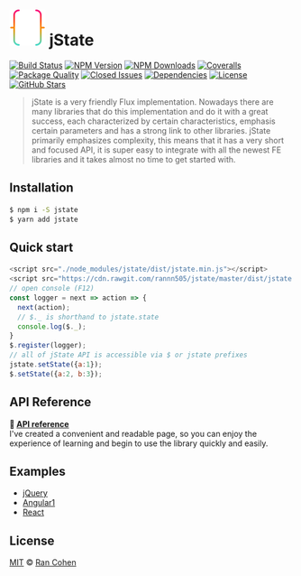 <img height="64" width="64" src="https://raw.githubusercontent.com/rannn505/jstate/master/assets/jstate.png"> jState
===

<a href="https://travis-ci.org/rannn505/jstate"><img src="https://img.shields.io/travis/rannn505/jstate.svg?style=flat-square" alt="Build Status"></a>
<a href="https://www.npmjs.com/package/jstate"><img src="https://img.shields.io/npm/v/jstate.svg?style=flat-square" alt="NPM Version"></a>
<a href="https://npm-stat.com/charts.html?package=jstate"><img src="https://img.shields.io/npm/dt/jstate.svg?style=flat-square" alt="NPM Downloads"></a>
<a href="https://coveralls.io/github/rannn505/jstate"><img src="https://img.shields.io/coveralls/rannn505/jstate.svg?style=flat-square" alt="Coveralls"></a>
<a href="http://packagequality.com/#?package=jstate"><img src="http://npm.packagequality.com/shield/jstate.svg?style=flat-square" alt="Package Quality"></a>
<a href="https://github.com/rannn505/jstate/issues?q=is%3Aissue+is%3Aclosed"><img src="https://img.shields.io/github/issues-closed-raw/rannn505/jstate.svg?style=flat-square" alt="Closed Issues"></a>
<a href="https://david-dm.org/rannn505/jstate"><img src="https://img.shields.io/david/rannn505/jstate.svg?style=flat-square" alt="Dependencies"></a>
<a href="https://github.com/rannn505/jstate/blob/master/LICENSE"><img src="https://img.shields.io/github/license/rannn505/jstate.svg?style=flat-square" alt="License"></a>
<a href="https://github.com/rannn505/jstate/stargazers"><img src="https://img.shields.io/github/stars/rannn505/jstate.svg?style=social&label=Star" alt=" GitHub Stars"></a>

>  jState is a very friendly Flux implementation. Nowadays there are many libraries that do this implementation and do it with a great success, each characterized by certain characteristics, emphasis certain parameters and has a strong link to other libraries. jState primarily emphasizes complexity, this means that it has a very short and focused API, it is super easy to integrate with all the newest FE libraries and it takes almost no time to get started with.

## Installation
```bash
$ npm i -S jstate
$ yarn add jstate
```

## Quick start
```javascript
<script src="./node_modules/jstate/dist/jstate.min.js"></script>
<script src="https://cdn.rawgit.com/rannn505/jstate/master/dist/jstate.min.js"></script>
// open console (F12)
const logger = next => action => {
  next(action);
  // $._ is shorthand to jstate.state
  console.log($._);
}
$.register(logger);
// all of jState API is accessible via $ or jstate prefixes
jstate.setState({a:1});
$.setState({a:2, b:3});
```


## API Reference
**:memo: [API reference](https://cdn.rawgit.com/rannn505/jstate/master/docs/docs.html)**<br/>
I've created a convenient and readable page, so you can enjoy the experience of learning and begin to use the library quickly and easily.


## Examples
- [jQuery](https://jsfiddle.net/rannn505/9w309dcn/)
- [Angular1](https://jsfiddle.net/rannn505/3ytpo4w9/)
- [React](https://jsfiddle.net/rannn505/4n16zxpp/)


## License

  [MIT](LICENSE) © [Ran Cohen](https://github.com/rannn505)
